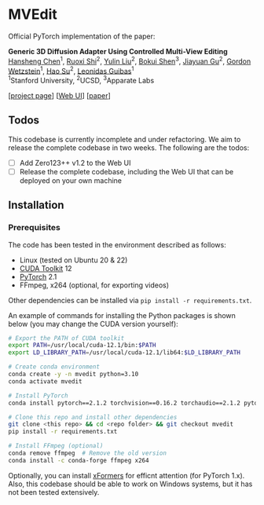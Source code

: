 # MVEdit

Official PyTorch implementation of the paper:

**Generic 3D Diffusion Adapter Using Controlled Multi-View Editing**
<br>
[Hansheng Chen](https://lakonik.github.io/)<sup>1</sup>, 
[Ruoxi Shi](https://rshi.top/)<sup>2</sup>, 
[Yulin Liu](https://liuyulinn.github.io/)<sup>2</sup>, 
[Bokui Shen](https://cs.stanford.edu/people/bshen88/)<sup>3</sup>,
[Jiayuan Gu](https://pages.ucsd.edu/~ztu/)<sup>2</sup>, 
[Gordon Wetzstein](http://web.stanford.edu/~gordonwz/)<sup>1</sup>, 
[Hao Su](https://cseweb.ucsd.edu/~haosu/)<sup>2</sup>, 
[Leonidas Guibas](https://geometry.stanford.edu/member/guibas/)<sup>1</sup><br>
<sup>1</sup>Stanford University, <sup>2</sup>UCSD, <sup>3</sup>Apparate Labs
<br>

[[project page](https://lakonik.github.io/mvedit)] [[Web UI](http://34.80.119.68:7860/)] [[paper](https://arxiv.org/abs/2403.12032)]

## Todos

This codebase is currently incomplete and under refactoring. We aim to release the complete codebase in two weeks. The following are the todos:

- [ ] Add Zero123++ v1.2 to the Web UI
- [ ] Release the complete codebase, including the Web UI that can be deployed on your own machine

## Installation

### Prerequisites

The code has been tested in the environment described as follows:

- Linux (tested on Ubuntu 20 & 22)
- [CUDA Toolkit](https://developer.nvidia.com/cuda-toolkit-archive) 12
- [PyTorch](https://pytorch.org/get-started/previous-versions/) 2.1
- FFmpeg, x264 (optional, for exporting videos)

Other dependencies can be installed via `pip install -r requirements.txt`. 

An example of commands for installing the Python packages is shown below (you may change the CUDA version yourself):

```bash
# Export the PATH of CUDA toolkit
export PATH=/usr/local/cuda-12.1/bin:$PATH
export LD_LIBRARY_PATH=/usr/local/cuda-12.1/lib64:$LD_LIBRARY_PATH

# Create conda environment
conda create -y -n mvedit python=3.10
conda activate mvedit

# Install PyTorch
conda install pytorch==2.1.2 torchvision==0.16.2 torchaudio==2.1.2 pytorch-cuda=12.1 -c pytorch -c nvidia

# Clone this repo and install other dependencies
git clone <this repo> && cd <repo folder> && git checkout mvedit
pip install -r requirements.txt

# Install FFmpeg (optional)
conda remove ffmpeg  # Remove the old version
conda install -c conda-forge ffmpeg x264
```

Optionally, you can install [xFormers](https://github.com/facebookresearch/xformers) for efficnt attention (for PyTorch 1.x). Also, this codebase should be able to work on Windows systems, but it has not been tested extensively.
